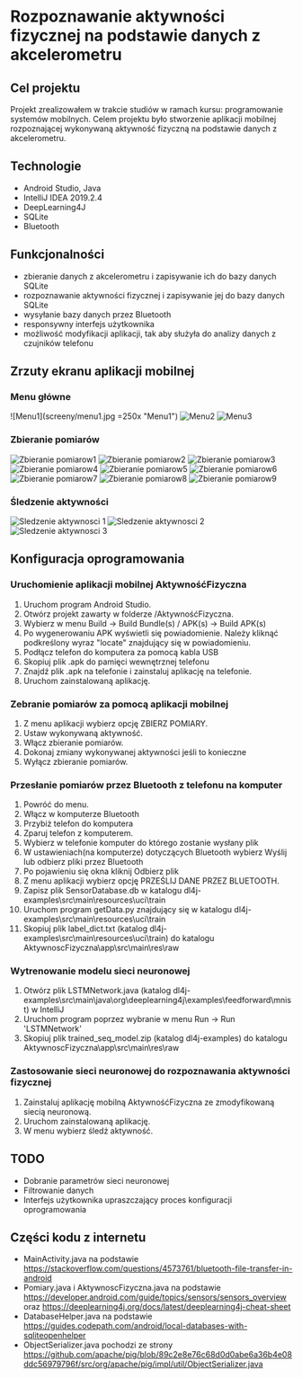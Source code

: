 # Rozpoznawanie aktywności fizycznej na podstawie danych z akcelerometru

## Cel projektu

Projekt zrealizowałem w trakcie studiów w ramach kursu: programowanie systemów mobilnych. Celem projektu było stworzenie aplikacji mobilnej rozpoznającej wykonywaną aktywność fizyczną na podstawie danych z akcelerometru. 

## Technologie
* Android Studio, Java
* IntelliJ IDEA 2019.2.4
* DeepLearning4J
* SQLite
* Bluetooth

## Funkcjonalności
* zbieranie danych z akcelerometru i zapisywanie ich do bazy danych SQLite
* rozpoznawanie aktywności fizycznej i zapisywanie jej do bazy danych SQLite
* wysyłanie bazy danych przez Bluetooth
* responsywny interfejs użytkownika
* możliwość modyfikacji aplikacji, tak aby służyła do analizy danych z czujników telefonu

## Zrzuty ekranu aplikacji mobilnej

### Menu główne

![Menu1](screeny/menu1.jpg =250x "Menu1")
![Menu2](screeny/menu2.jpg "Menu2")
![Menu3](screeny/menu3.png "Menu3")

### Zbieranie pomiarów

![Zbieranie pomiarow1](screeny/zbieranie_pomiarow1.jpg "Zbieranie pomiarów 1")
![Zbieranie pomiarow2](screeny/zbieranie_pomiarow2.jpg "Zbieranie pomiarów 2")
![Zbieranie pomiarow3](screeny/zbieranie_pomiarow3.jpg "Zbieranie pomiarów 3")
![Zbieranie pomiarow4](screeny/zbieranie_pomiarow4.jpg "Zbieranie pomiarów 4")
![Zbieranie pomiarow5](screeny/zbieranie_pomiarow5.jpg "Zbieranie pomiarów 5")
![Zbieranie pomiarow6](screeny/zbieranie_pomiarow6.png "Zbieranie pomiarów 6")
![Zbieranie pomiarow7](screeny/zbieranie_pomiarow7.jpg "Zbieranie pomiarów 7")
![Zbieranie pomiarow8](screeny/zbieranie_pomiarow8.jpg "Zbieranie pomiarów 8")
![Zbieranie pomiarow9](screeny/zbieranie_pomiarow9.png "Zbieranie pomiarów 9")

### Śledzenie aktywności

![Sledzenie aktywnosci 1](screeny/zbieranie_aktywnosci1.png "Śledzenie aktywności 1")
![Sledzenie aktywnosci 2](screeny/zbieranie_aktywnosci2.png "Śledzenie aktywności 2")
![Sledzenie aktywnosci 3](screeny/zbieranie_aktywnosci3.jpg "Śledzenie aktywności 3")

## Konfiguracja oprogramowania

### Uruchomienie aplikacji mobilnej AktywnośćFizyczna

1. Uruchom program Android Studio.
2. Otwórz projekt zawarty w folderze /AktywnośćFizyczna.
3. Wybierz w menu Build -> Build Bundle(s) / APK(s) -> Build APK(s)
4. Po wygenerowaniu APK wyświetli się powiadomienie. Należy kliknąć podkreślony wyraz "locate" znajdujący się w powiadomieniu.
5. Podłącz telefon do komputera za pomocą kabla USB
6. Skopiuj plik .apk do pamięci wewnętrznej telefonu
7. Znajdź plik .apk na telefonie i zainstaluj aplikację na telefonie.
8. Uruchom zainstalowaną aplikację.

### Zebranie pomiarów za pomocą aplikacji mobilnej

1. Z menu aplikacji wybierz opcję ZBIERZ POMIARY.
2. Ustaw wykonywaną aktywność.
3. Włącz zbieranie pomiarów.
4. Dokonaj zmiany wykonywanej aktywności jeśli to konieczne
5. Wyłącz zbieranie pomiarów.

### Przesłanie pomiarów przez Bluetooth z telefonu na komputer

1. Powróć do menu.
2. Włącz w komputerze Bluetooth
3. Przybiż telefon do komputera
4. Zparuj telefon z komputerem.
5. Wybierz w telefonie komputer do którego zostanie wysłany plik
6. W ustawieniach(na komputerze) dotyczących Bluetooth wybierz Wyślij lub odbierz pliki przez Bluetooth
7. Po pojawieniu się okna kliknij Odbierz plik
8. Z menu aplikacji wybierz opcję PRZEŚLIJ DANE PRZEZ BLUETOOTH.
9. Zapisz plik SensorDatabase.db w katalogu dl4j-examples\src\main\resources\uci\train
10. Uruchom program getData.py znajdujący się w katalogu dl4j-examples\src\main\resources\uci\train
11. Skopiuj plik label_dict.txt (katalog dl4j-examples\src\main\resources\uci\train) do katalogu AktywnoscFizyczna\app\src\main\res\raw

### Wytrenowanie modelu sieci neuronowej

1. Otwórz plik LSTMNetwork.java (katalog dl4j-examples\src\main\java\org\deeplearning4j\examples\feedforward\mnist) w IntelliJ
2. Uruchom program poprzez wybranie w menu Run -> Run 'LSTMNetwork'
3. Skopiuj plik trained_seq_model.zip (katalog dl4j-examples) do katalogu AktywnoscFizyczna\app\src\main\res\raw

### Zastosowanie sieci neuronowej do rozpoznawania aktywności fizycznej
1. Zainstaluj aplikację mobilną AktywnośćFizyczna ze zmodyfikowaną siecią neuronową.
2. Uruchom zainstalowaną aplikację.
3. W menu wybierz śledź aktywność.

## TODO
* Dobranie parametrów sieci neuronowej
* Filtrowanie danych
* Interfejs użytkownika upraszczający proces konfiguracji oprogramowania
 
## Części kodu z internetu
* MainActivity.java na podstawie 
https://stackoverflow.com/questions/4573761/bluetooth-file-transfer-in-android
* Pomiary.java i AktywnoscFizyczna.java na podstawie https://developer.android.com/guide/topics/sensors/sensors_overview oraz https://deeplearning4j.org/docs/latest/deeplearning4j-cheat-sheet
* DatabaseHelper.java na podstawie https://guides.codepath.com/android/local-databases-with-sqliteopenhelper
* ObjectSerializer.java pochodzi ze strony https://github.com/apache/pig/blob/89c2e8e76c68d0d0abe6a36b4e08ddc56979796f/src/org/apache/pig/impl/util/ObjectSerializer.java